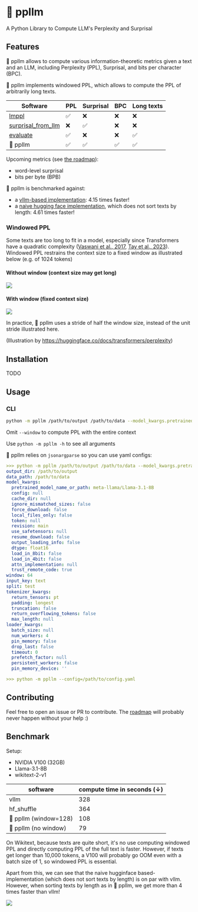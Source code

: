 # 🤔 ppllm
A Python Library to Compute LLM's Perplexity and Surprisal

## Features
🤔 ppllm allows to compute various information-theoretic metrics given a text and an LLM, 
including Perplexity (PPL), Surprisal, and bits per character (BPC).

🤔 ppllm implements windowed PPL, which allows to compute the PPL of arbitrarily long texts.

Software | PPL | Surprisal | BPC | Long texts
---------|------------|-----------|-----|----------
[lmppl](https://github.com/asahi417/lmppl) |  ✅ | ❌ | ❌ | ❌
[surprisal_from_llm](https://github.com/remo-help/surprisal_from_llm) | ❌|  ✅| ❌ | ❌
[evaluate](https://github.com/huggingface/evaluate/blob/main/metrics/perplexity/perplexity.py) |  ✅ | ❌ | ❌|  ✅
🤔 ppllm | ✅ | ✅ | ✅|  ✅


Upcoming metrics (see [the roadmap](github.com/PaulLerner/ppllm/issues/1)):
- word-level surprisal
- bits per byte (BPB)


🤔 ppllm is benchmarked against:
- a [vllm-based implementation](benchmark/vllmppl.py): 4.15 times faster!
- a [naive hugging face implementation](benchmark/hf_shuffle.py), which does not sort texts by length: 4.61 times faster!

### Windowed PPL
Some texts are too long to fit in a model, especially since Transformers have a quadratic complexity 
([Vaswani et al., 2017](https://proceedings.neurips.cc/paper_files/paper/2017/hash/3f5ee243547dee91fbd053c1c4a845aa-Abstract.html),
[Tay et al., 2023](https://doi.org/10.1145/3530811)).
Windowed PPL restrains the context size to a fixed window as illustrated below (e.g. of 1024 tokens)

#### Without window (context size may get long)
![](https://huggingface.co/datasets/huggingface/documentation-images/resolve/main/ppl_full.gif)

#### With window (fixed context size)
![](https://huggingface.co/datasets/huggingface/documentation-images/resolve/main/ppl_sliding.gif)

In practice, 🤔 ppllm uses a stride of half the window size, instead of the unit stride illustrated here.

(Illustration by https://huggingface.co/docs/transformers/perplexity)

## Installation
TODO

## Usage
### CLI
```bash
python -m ppllm /path/to/output /path/to/data --model_kwargs.pretrained_model_name_or_path=meta-llama/Llama-3.1-8B --window=64
```

Omit `--window` to compute PPL with the entire context

Use `python -m ppllm -h` to see all arguments

🤔 ppllm relies on `jsonargparse` so you can use yaml configs:
```yaml
>>> python -m ppllm /path/to/output /path/to/data --model_kwargs.pretrained_model_name_or_path=meta-llama/Llama-3.1-8B --window=64 --print_config
output_dir: /path/to/output
data_path: /path/to/data
model_kwargs:
  pretrained_model_name_or_path: meta-llama/Llama-3.1-8B
  config: null
  cache_dir: null
  ignore_mismatched_sizes: false
  force_download: false
  local_files_only: false
  token: null
  revision: main
  use_safetensors: null
  resume_download: false
  output_loading_info: false
  dtype: float16
  load_in_8bit: false
  load_in_4bit: false
  attn_implementation: null
  trust_remote_code: true
window: 64
input_key: text
split: test
tokenizer_kwargs:
  return_tensors: pt
  padding: longest
  truncation: false
  return_overflowing_tokens: false
  max_length: null
loader_kwargs:
  batch_size: null
  num_workers: 4
  pin_memory: false
  drop_last: false
  timeout: 0
  prefetch_factor: null
  persistent_workers: false
  pin_memory_device: ''

>>> python -m ppllm --config=/path/to/config.yaml
```

## Contributing
Feel free to open an issue or PR to contribute. 
The [roadmap](github.com/PaulLerner/ppllm/issues/1) will probably never happen without your help :)

## Benchmark

Setup: 
- NVIDIA V100 (32GB)
- Llama-3.1-8B
- wikitext-2-v1

software | compute time in seconds (↓)
-----------|------
vllm | 328
hf_shuffle | 364
🤔 ppllm (window=128)  | 108
🤔 ppllm (no window) | 79

On Wikitext, because texts are quite short, it's no use computing windowed PPL and directly computing PPL of the full text is faster.
However, if texts get longer than 10,000 tokens, a V100 will probably go OOM even with a batch size of 1, so windowed PPL is essential.

Apart from this, we can see that the naive hugginface based-implementation (which does not sort texts by length) is on par with vllm.
However, when sorting texts by length as in 🤔 ppllm, we get more than 4 times faster than vllm!

![](docs/wikitext-2-v1_Llama-3.1-8B.png)
